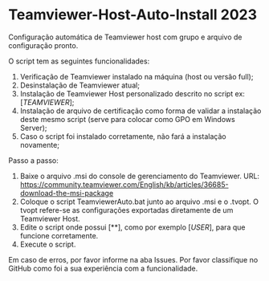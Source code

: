 # Teamviewer-Host-Auto-Install 2023
Configuração automática de Teamviewer host com grupo e arquivo de configuração pronto.

O script tem as seguintes funcionalidades:

1. Verificação de Teamviewer instalado na máquina (host ou versão full);
2. Desinstalação de Teamviewer atual;
3. Instalação de Teamviewer Host personalizado descrito no script ex:[*TEAMVIEWER*];
5. Instalação de arquivo de certificação como forma de validar a instalação deste mesmo script (serve para colocar como GPO em Windows Server);
6. Caso o script foi instalado corretamente, não fará a instalação novamente;

Passo a passo:

1. Baixe o arquivo .msi do console de gerenciamento do Teamviewer.
   URL: https://community.teamviewer.com/English/kb/articles/36685-download-the-msi-package
2. Coloque o script TeamviewerAuto.bat junto ao arquivo .msi e o .tvopt.
   O tvopt refere-se as configurações exportadas diretamente de um Teamviewer Host.
3. Edite o script onde possui [**], como por exemplo [*USER*], para que funcione corretamente.
4. Execute o script.

Em caso de erros, por favor informe na aba Issues.
Por favor classifique no GitHub como foi a sua experiência com a funcionalidade.



